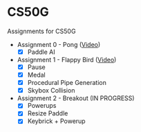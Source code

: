 
# CS50G

 Assignments for CS50G

- Assignment 0 - Pong ([Video](https://youtu.be/Pl4XFRx5gYs))
  - [x] Paddle AI

- Assignment 1 - Flappy Bird ([Video](https://youtu.be/WxNL9tlGBVQ))
  - [x] Pause
  - [x] Medal
  - [x] Procedural Pipe Generation
  - [x] Skybox Collision

- Assignment 2 - Breakout (IN PROGRESS)
  - [x] Powerups
  - [x] Resize Paddle
  - [x] Keybrick + Powerup
